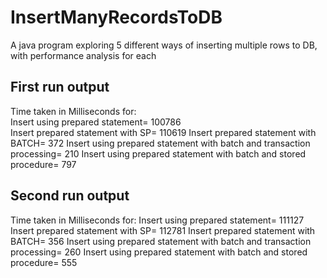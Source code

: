 # InsertManyRecordsToDB
A java program exploring 5 different ways of inserting multiple rows to DB, with performance analysis for each

## First run output
Time taken in Milliseconds for:  
Insert using prepared statement= 100786  
Insert prepared statement with SP= 110619
Insert prepared statement with BATCH= 372
Insert using prepared statement with batch and transaction processing= 210
Insert using prepared statement with batch and stored procedure= 797

## Second run output
Time taken in Milliseconds for: 
Insert using prepared statement= 111127
Insert prepared statement with SP= 112781
Insert prepared statement with BATCH= 356
Insert using prepared statement with batch and transaction processing= 260
Insert using prepared statement with batch and stored procedure= 555

